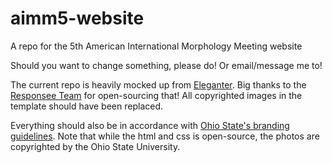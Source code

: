 # aimm5-website
A repo for the 5th American International Morphology Meeting website

Should you want to change something, please do!  Or email/message me to!

The current repo is heavily mocked up from [Eleganter](https://www.free-css.com/free-css-templates/page253/eleganter). Big thanks to the [Responsee Team](http://www.myresponsee.com) for open-sourcing that! All copyrighted images in the template should have been replaced.

Everything should also be in accordance with [Ohio State's branding guidelines](https://brand.osu.edu). Note that while the html and css is open-source, the photos are copyrighted by the Ohio State University. 

